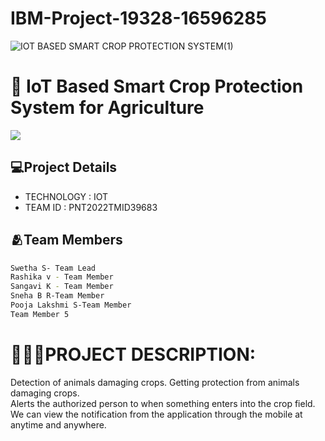 # IBM-Project-19328-16596285
![IOT BASED SMART CROP PROTECTION SYSTEM(1)](https://user-images.githubusercontent.com/111967006/196667243-58fd76df-d8c6-4525-9de2-78f2cc7568dd.jpg)
# 🌱 IoT Based Smart Crop Protection System for Agriculture
![](C:\Users\RashikaVenkatesan\OneDrive\Desktop\6930ccf9a40f5f0b83734bbc54ed2263.gif)
## 💻Project Details
- TECHNOLOGY : IOT        
- TEAM ID : PNT2022TMID39683

## 🫂Team Members

```sh
Swetha S- Team Lead
Rashika v - Team Member
Sangavi K - Team Member
Sneha B R-Team Member
Pooja Lakshmi S-Team Member
Team Member 5
```

# **👩🏻‍💻PROJECT DESCRIPTION:**          
Detection of animals damaging crops.
Getting protection from animals damaging crops.      
Alerts the authorized person to when something enters into the crop field.     
We can view the notification from the application through the mobile at anytime and anywhere.  







